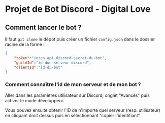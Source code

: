 # Projet de Bot Discord - Digital Love

## Comment lancer le bot ?

Il faut `git clone` le dépot puis créer un fichier `config.json` dans le dossier racine de la forme :
```JSON
{
	"token":"jeton-api-discord-secret-du-bot",
	"guildId":"id-dun-serveur-discord",
	"clientId":"id-du-bot"
}
```

### Comment connaître l'id de mon serveur et de mon bot ?

Aller dans les paramètres utilisateur sur Discord, onglet "Avancés" puis activer le mode développeur.

Vous pouvez ensuite obtenir l'ID de n'importe quel serveur (resp. utilisateur) en cliquant droit dessus puis en sélectionnant "copier l'identifiant"
